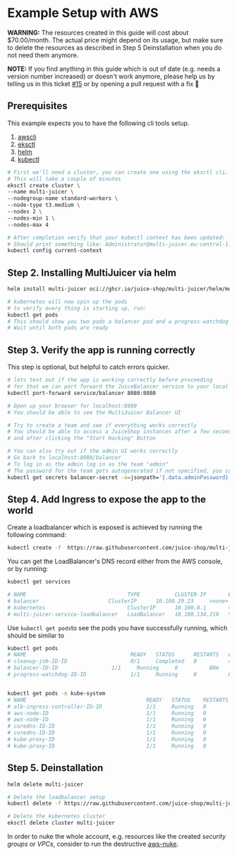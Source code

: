 # Example Setup with AWS

**WARNING:** The resources created in this guide will cost about \$70.00/month. The actual price might depend on its usage, but make sure to delete the resources as described in Step 5 Deinstallation when you do not need them anymore.

**NOTE:** If you find anything in this guide which is out of date (e.g. needs a version number increased) or doesn't work anymore, please help us by telling us in this ticket [#15](https://github.com/juice-shop/multi-juicer/issues/15) or by opening a pull request with a fix 🙌

## Prerequisites

This example expects you to have the following cli tools setup.

1. [awscli](https://aws.amazon.com/cli/)
2. [eksctl](https://eksctl.io/installation/)
3. [helm](https://helm.sh)
4. [kubectl](https://kubernetes.io/docs/tasks/tools/)

```sh
# First we'll need a cluster, you can create one using the eksctl cli.
# This will take a couple of minutes
eksctl create cluster \
--name multi-juicer \
--nodegroup-name standard-workers \
--node-type t3.medium \
--nodes 2 \
--nodes-min 1 \
--nodes-max 4

# After completion verify that your kubectl context has been updated:
# Should print something like: Administrator@multi-juicer.eu-central-1.eksctl.io
kubectl config current-context
```

## Step 2. Installing MultiJuicer via helm

```sh
helm install multi-juicer oci://ghcr.io/juice-shop/multi-juicer/helm/multi-juicer

# kubernetes will now spin up the pods
# to verify every thing is starting up, run:
kubectl get pods
# This should show you two pods a balancer pod and a progress-watchdog pod
# Wait until both pods are ready
```

## Step 3. Verify the app is running correctly

This step is optional, but helpful to catch errors quicker.

```sh
# lets test out if the app is working correctly before proceeding
# for that we can port forward the JuiceBalancer service to your local machine
kubectl port-forward service/balancer 8080:8080

# Open up your browser for localhost:8080
# You should be able to see the MultiJuicer Balancer UI

# Try to create a team and see if everything works correctly
# You should be able to access a JuiceShop instances after a few seconds after creating a team,
# and after clicking the "Start Hacking" Button

# You can also try out if the admin UI works correctly
# Go back to localhost:8080/balancer
# To log in as the admin log in as the team "admin"
# The password for the team gets autogenerated if not specified, you can extract it from the kubernetes secret:
kubectl get secrets balancer-secret -o=jsonpath='{.data.adminPassword}' | base64 --decode
```

## Step 4. Add Ingress to expose the app to the world

Create a loadbalancer which is exposed is achieved by running the following command:

```sh
kubectl create -f  https://raw.githubusercontent.com/juice-shop/multi-juicer/main/guides/aws/loadbalancer.yaml
```

You can get the LoadBalancer's DNS record either from the AWS console, or by running:

```sh
kubectl get services

# NAME                                TYPE           CLUSTER-IP       EXTERNAL-IP                                                               PORT(S)        AGE
# balancer                      ClusterIP      10.100.29.23     <none>                                                                    3000/TCP       3m14s
# kubernetes                          ClusterIP      10.100.0.1       <none>                                                                    443/TCP        11h
# multi-juicer-service-loadbalancer   LoadBalancer   10.100.134.210   YOUR_DNS_RECORD_WILL_BE_HERE.eu-north-1.elb.amazonaws.com                 80:32111/TCP   3m13s
```

Use `kubectl get pods`to see the pods you have successfully running, which should be similar to

```sh
kubectl get pods
# NAME                                 READY   STATUS      RESTARTS   AGE
# cleanup-job-ID-ID                    0/1     Completed   0          48m
# balancer-ID-ID                 1/1     Running     0          80m
# progress-watchdog-ID-ID              1/1     Running     0          80m


kubectl get pods -n kube-system
# NAME                                      READY   STATUS    RESTARTS   AGE
# alb-ingress-controller-ID-ID              1/1     Running   0          30s
# aws-node-ID                               1/1     Running   0          59m
# aws-node-ID                               1/1     Running   0          59m
# coredns-ID-ID                             1/1     Running   0          65m
# coredns-ID-ID                             1/1     Running   0          65m
# kube-proxy-ID                             1/1     Running   0          59m
# kube-proxy-ID                             1/1     Running   0          59m
```

## Step 5. Deinstallation

```sh
helm delete multi-juicer

# Delete the loadbalancer setup
kubectl delete -f https://raw.githubusercontent.com/juice-shop/multi-juicer/main/guides/aws/loadbalancer.yaml

# Delete the kubernetes cluster
eksctl delete cluster multi-juicer
```

In order to nuke the whole account, e.g. resources like the created _security groups_ or _VPCs_, consider to run the destructive [aws-nuke](https://github.com/rebuy-de/aws-nuke).
